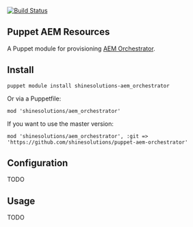 [![Build Status](https://img.shields.io/travis/shinesolutions/puppet-aem-orchestrator.svg)](http://travis-ci.org/shinesolutions/puppet-aem-orchestrator)

Puppet AEM Resources
--------------------

A Puppet module for provisioning [AEM Orchestrator](https://github.com/shinesolutions/aem-orchestrator).

Install
-------

    puppet module install shinesolutions-aem_orchestrator

Or via a Puppetfile:

    mod 'shinesolutions/aem_orchestrator'

If you want to use the master version:

    mod 'shinesolutions/aem_orchestrator', :git => 'https://github.com/shinesolutions/puppet-aem-orchestrator'

Configuration
-------------

TODO

Usage
-----

TODO

